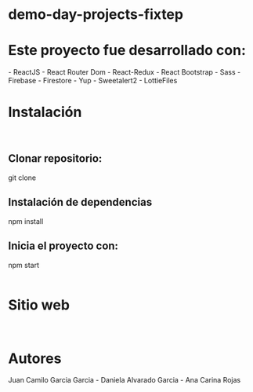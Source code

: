 # demo-day-projects-fixtep

<h1>Este proyecto fue desarrollado con: </h1>
<span>- ReactJS </span>
<span>- React Router Dom </span>
<span>- React-Redux </span>
<span>- React Bootstrap </span>
<span>- Sass </span>
<span>- Firebase </span>
<span>- Firestore </span>
<span>- Yup </span>
<span>- Sweetalert2 </span>
<span>- LottieFiles </span>

<br />
<h1>Instalación </h1>
<br />
<h2>Clonar repositorio: </h2>
<div> git clone </div>

<h2>Instalación de dependencias </h2>
<div> npm install </div>

<h2>Inicia el proyecto con: </h2>
<div> npm start </div>

<br />
<h1>Sitio web </h1>

<br />
<h1>Autores </h1>
<div> Juan Camilo Garcia Garcia - Daniela Alvarado Garcia - Ana Carina Rojas </div>
